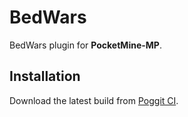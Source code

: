# BedWars
BedWars plugin for **PocketMine-MP**.

## Installation
Download the latest build from [Poggit CI](https://poggit.pmmp.io/ci/IceCruelStuff/BedWars-5).
